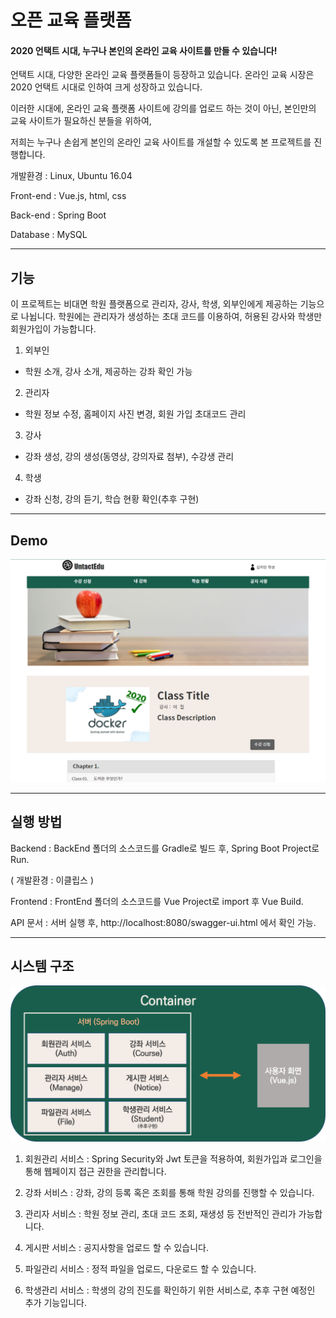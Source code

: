 # 오픈 교육 플랫폼

#### 2020 언택트 시대, 누구나 본인의 온라인 교육 사이트를 만들 수 있습니다!



언택트 시대, 다양한 온라인 교육 플랫폼들이 등장하고 있습니다. 온라인 교육 시장은 2020 언택트 시대로 인하여 크게 성장하고 있습니다. 

이러한 시대에, 온라인 교육 플랫폼 사이트에 강의를 업로드 하는 것이 아닌, 본인만의 교육 사이트가 필요하신 분들을 위하여, 

저희는 누구나 손쉽게 본인의 온라인 교육 사이트를 개설할 수 있도록 본 프로젝트를 진행합니다. 



개발환경 : Linux, Ubuntu 16.04

Front-end : Vue.js, html, css

Back-end : Spring Boot

Database : MySQL



---

## 기능

이 프로젝트는 비대면 학원 플랫폼으로 관리자, 강사, 학생, 외부인에게 제공하는 기능으로 나뉩니다. 학원에는 관리자가 생성하는 초대 코드를 이용하여, 허용된 강사와 학생만 회원가입이 가능합니다.

1)  외부인

* 학원 소개, 강사 소개, 제공하는 강좌 확인 가능

2)  관리자

* 학원 정보 수정, 홈페이지 사진 변경, 회원 가입 초대코드 관리

3)  강사

* 강좌 생성, 강의 생성(동영상, 강의자료 첨부), 수강생 관리

4)  학생

* 강좌 신청, 강의 듣기, 학습 현황 확인(추후 구현)

  

---

## Demo

![데모](https://github.com/jjmm0312/EduPlatform/blob/master/%EA%B5%90%EC%9C%A1%EB%8D%B0%EB%AA%A8.PNG)

---

## 실행 방법

Backend : BackEnd 폴더의 소스코드를 Gradle로 빌드 후, Spring Boot Project로 Run.

( 개발환경 : 이클립스 )

Frontend : FrontEnd 폴더의 소스코드를 Vue Project로 import 후 Vue Build.



API 문서 : 서버 실행 후, http://localhost:8080/swagger-ui.html 에서 확인 가능.

---

## 시스템 구조

![아키텍쳐](https://github.com/jjmm0312/EduPlatform/blob/master/%EC%95%84%ED%82%A4%ED%85%8D%EC%B3%90.png)

1)  회원관리 서비스 : Spring Security와 Jwt 토큰을 적용하여, 회원가입과 로그인을 통해 웹페이지 접근 권한을 관리합니다.

2)  강좌 서비스 : 강좌, 강의 등록 혹은 조회를 통해 학원 강의를 진행할 수 있습니다.

3)  관리자 서비스 : 학원 정보 관리, 초대 코드 조회, 재생성 등 전반적인 관리가 가능합니다.

4)  게시판 서비스 : 공지사항을 업로드 할 수 있습니다.

5)  파일관리 서비스 : 정적 파일을 업로드, 다운로드 할 수 있습니다.

6)  학생관리 서비스 : 학생의 강의 진도를 확인하기 위한 서비스로, 추후 구현 예정인 추가 기능입니다.



